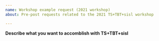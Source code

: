```yaml
---
name: Workshop example request (2021 workshop)
about: Pre-post requests related to the 2021 TS+TBT+sisl workshop

---
```


**Describe what you want to accomblish with TS+TBT+sisl**

<!--
Please be very careful and specific in describing what you want to achieve.
As thorough as possible preferentially with links to articles of interest etc.

We will select topics based on the feasibility of the request within the given
time slot of the tutorial.
-->

